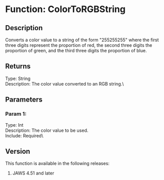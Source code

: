 # Function: ColorToRGBString

## Description

Converts a color value to a string of the form \"255255255\" where the
first three digits represent the proportion of red, the second three
digits the proportion of green, and the third three digits the
proportion of blue.

## Returns

Type: String\
Description: The color value converted to an RGB string.\

## Parameters

### Param 1:

Type: Int\
Description: The color value to be used.\
Include: Required\

## Version

This function is available in the following releases:

1.  JAWS 4.51 and later

